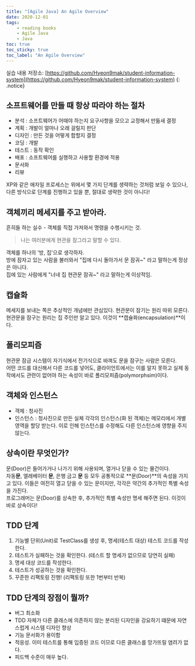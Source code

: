 ```yaml
---
title: "[Agile Java] An Agile Overview"
date: 2020-12-01
tags:
    - reading books
    - Agile Java
    - Java
toc: true
toc_sticky: true
toc_label: "An Agile Overview"
---
```


실습 내용 저장소: [https://github.com/Hyeon9mak/student-information-system](https://github.com/Hyeon9mak/student-information-system)
{: .notice}

## 소프트웨어를 만들 때 항상 따라야 하는 절차
- 분석 : 소프트웨어가 어때야 하는지 요구사항을 모으고 교정해서 만듦새 결정
- 계획 : 개발이 얼마나 오래 걸릴지 판단
- 디자인 : 만든 것을 어떻게 합할지 결정
- 코딩 : 개발
- 테스트 : 동작 확인
- 배포 : 소프트웨어를 실행하고 사용할 환경에 적용
- 문서화
- 리뷰

XP와 같은 애자일 프로세스는 위에서 몇 가지 단계를 생략하는 것처럼 보일 수 있으나, 
다른 방식으로 단계를 진행하고 있을 뿐, 절대로 생략한 것이 아니다!

## 객체끼리 메세지를 주고 받아라.
흔히들 하는 실수 - 객체를 직접 가져와서 명령을 수행시키는 것.  

> 나는 여러분에게 현관을 잠그라고 말할 수 있다.

객체를 하나의 '방, 집'으로 생각하자.  
방에 잠자고 있는 사람을 불러와서 "집에 다시 돌아가서 문 잠궈~" 라고 말하는게 정상은 아니다.  
집에 있는 사람에게 "너네 집 현관문 잠궈~" 라고 말하는게 이상적임.

## 캡슐화
메세지를 보내는 쪽은 추상적인 개념에만 관심있다. 현관문이 잠기는 원리 따위 모른다.  
현관문을 잠구는 원리는 집 주인만 알고 있다. 이것이 **캡슐화(encapsulation)**이다.

## 폴리모피즘
현관문 잠금 시스템이 자기식에서 전기식으로 바껴도 문을 잠구는 사람은 모른다.  
어떤 코드를 대신해서 다른 코드를 넣어도, 클라이언트에서는 이를 알지 못하고 
실제 동작에서도 관련이 없어야 하는 속성이 바로 폴리모피즘(polymorphsim)이다.

## 객체와 인스턴스
- 객체 : 청사진
- 인스턴스 : 청사진으로 만든 실체
각각의 인스턴스(화 된 객체)는 메모리에서 개별 영역을 할당 받는다. 
이로 인해 인스턴스를 수정해도 다른 인스턴스에 영향을 주지 않는다.

## 상속이란 무엇인가?
문(Door)은 들어가거나 나가기 위해 사용되며, 열거나 닫을 수 있는 물건이다.  
자동**문**, 엘레베이터 **문**, 은행 금고 **문** 등 모두 공통적으로 **문(Door)**의 속성을 가지고 있다. 
이들은 여전히 열고 닫을 수 있는 문이지만, 각각은 약간의 추가적인 특별 속성을 가진다.  
프로그래머는 문(Door)를 상속한 후, 추가적인 특별 속성만 명세 해주면 된다.
이것이 바로 상속이다!

## TDD 단계
1. 기능별 단위(Unit)로 TestClass를 생성 후, 명세(테스트 대상) 테스트 코드를 작성한다.
2. 테스트가 실패하는 것을 확인한다. (테스트 할 명세가 없으므로 당연히 실패)
3. 명세 대상 코드를 작성한다.
4. 테스트가 성공하는 것을 확인한다.
5. 꾸준한 리팩토링 진행! (리팩토링 또한 1번부터 반복)

## TDD 단계의 장점이 뭘까?
- 버그 최소화
- TDD 자체가 다른 클래스에 의존하지 않는 분리된 디자인을 강요하기 떄문에 자연스럽게 시스템 디자인 향상
- 기능 문서화가 용이함
- 적응성. 이미 테스트를 통해 입증된 코드 이므로 다른 클래스를 망가뜨릴 염려가 없다.
- 피드백 수준이 매우 높다.